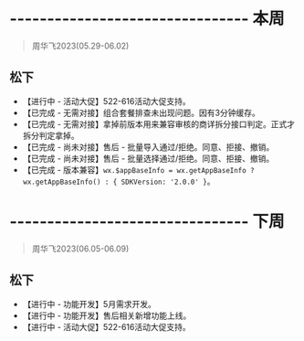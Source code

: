 # -------------------------------- 本周
> 周华飞2023(05.29-06.02)
## 松下
* 【进行中 - 活动大促】522-616活动大促支持。
* 【已完成 - 无需对接】组合套餐排查未出现问题。因有3分钟缓存。
* 【已完成 - 无需对接】拿掉前版本用来兼容审核的商详拆分接口判定。正式才拆分判定拿掉。
* 【已完成 - 尚未对接】售后 - 批量导入通过/拒绝。同意、拒接、撤销。
* 【已完成 - 尚未对接】售后 - 批量选择通过/拒绝。同意、拒接、撤销。
* 【已完成 - 版本兼容】`wx.$appBaseInfo = wx.getAppBaseInfo ? wx.getAppBaseInfo() : { SDKVersion: '2.0.0' }`。

# -------------------------------- 下周
> 周华飞2023(06.05-06.09)
## 松下
* 【进行中 - 功能开发】5月需求开发。
* 【进行中 - 功能开发】售后相关新增功能上线。
* 【进行中 - 活动大促】522-616活动大促支持。
